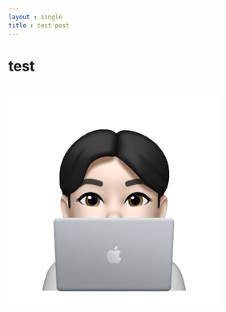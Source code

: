 ```yaml
---
layout : single
title : test post
---
```


# test

# ![IMG_6453](../imaeges/2022-03-11-first/IMG_6453.PNG)
